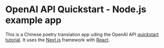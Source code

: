 # OpenAI API Quickstart - Node.js example app

This is a Chinese poetry translation app uding the OpenAI API [quickstart tutorial](https://platform.openai.com/docs/quickstart). It uses the [Next.js](https://nextjs.org/) framework with [React](https://reactjs.org/).